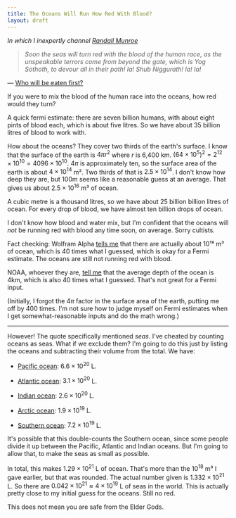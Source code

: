 ```yaml
---
title: The Oceans Will Run How Red With Blood?
layout: draft
---
```

*In which I inexpertly channel [Randall Munroe](http://what-if.xkcd.com/)*

> *Soon the seas will turn red with the blood of the human race, as the unspeakable terrors come from beyond the gate, which is Yog Sothoth, to devour all in their path! Ia! Shub Niggurath! Ia! Ia!*

— [Who will be eaten first?](http://foo.ca/wp/chick-tract-satire/who-will-be-eaten-first/)

If you were to mix the blood of the human race into the oceans, how red would they turn?

A quick fermi estimate: there are seven billion humans, with about eight pints of blood each, which is about five litres. So we have about 35 billion litres of blood to work with.

How about the oceans? They cover two thirds of the earth's surface. I know that the surface of the earth is $4πr^2$ where $r$ is 6,400 km. $(64 × 10^5)^2 = 2^{12} × 10^{10} = 4096 × 10^{10}$. $4π$ is approximately ten, so the surface area of the earth is about $4×10^{14}$ m². Two thirds of that is $2.5 × 10^{14}$. I don't know how deep they are, but 100m seems like a reasonable guess at an average. That gives us about $2.5 × 10^{16}$ m³ of ocean.

A cubic metre is a thousand litres, so we have about 25 billion billion litres of ocean. For every drop of blood, we have almost ten billion drops of ocean.

I don't know how blood and water mix, but I'm confident that the oceans will *not* be running red with blood any time soon, on average. Sorry cultists.

Fact checking: Wolfram Alpha [tells me](http://www.wolframalpha.com/input/?i=volume+of+the+oceans) that there are actually about 10¹⁸ m³ of ocean, which is 40 times what I guessed, which is okay for a Fermi estimate. The oceans are still not running red with blood.

NOAA, whoever they are, [tell me](http://oceanservice.noaa.gov/facts/oceandepth.html) that the average depth of the ocean is 4km, which is also 40 times what I guessed. That's not great for a Fermi input.

(Initially, I forgot the $4π$ factor in the surface area of the earth, putting me off by 400 times. I'm not sure how to judge myself on Fermi estimates when I get somewhat-reasonable inputs and do the math wrong.)

---

However! The quote specifically mentioned *seas*. I've cheated by counting oceans as seas. What if we exclude them? I'm going to do this just by listing the oceans and subtracting their volume from the total. We have:

- [Pacific ocean](http://www.wolframalpha.com/input/?i=volume%20of%20the%20pacific%20ocean): $6.6 × 10^{20}$ L.

- [Atlantic ocean](http://www.wolframalpha.com/input/?i=volume%20of%20the%20atlantic%20ocean): $3.1 × 10^{20}$ L.

- [Indian ocean](http://www.wolframalpha.com/input/?i=volume+of+the+indian+ocean): $2.6 × 10^{20}$ L.

- [Arctic ocean](http://www.wolframalpha.com/input/?i=volume+of+the+arctic+ocean): $1.9 × 10^{19}$ L.

- [Southern ocean](http://www.wolframalpha.com/input/?i=volume+of+the+southern+ocean): $7.2 × 10^{19}$ L.

It's possible that this double-counts the Southern ocean, since some people divide it up between the Pacific, Atlantic and Indian oceans. But I'm going to allow that, to make the seas as small as possible.

In total, this makes $1.29 × 10^{21}$ L of ocean. That's more than the $10^{18}$ m³ I gave earlier, but that was rounded. The actual number given is $1.332 × 10^{21}$ L. So there are $0.042 × 10^{21} ≈ 4 × 10^{19}$ L of seas in the world. This is actually pretty close to my initial guess for the oceans. Still no red.

This does not mean you are safe from the Elder Gods.
